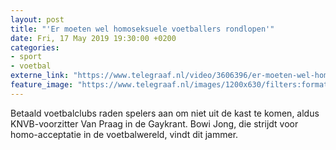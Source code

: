 ```yaml
---
layout: post
title: "'Er moeten wel homoseksuele voetballers rondlopen'"
date: Fri, 17 May 2019 19:30:00 +0200
categories: 
- sport 
- voetbal 
externe_link: "https://www.telegraaf.nl/video/3606396/er-moeten-wel-homoseksuele-voetballers-rondlopen"
feature_image: "https://www.telegraaf.nl/images/1200x630/filters:format(jpeg):quality(80)/cdn-kiosk-api.telegraaf.nl/ce49c8d6-78c6-11e9-b070-02d1dbdc35d1.jpg"
---
```


<p class="intro">Betaald voetbalclubs raden spelers aan om niet uit de kast te komen, aldus KNVB-voorzitter Van Praag in de Gaykrant. Bowi Jong, die strijdt voor homo-acceptatie in de voetbalwereld, vindt dit jammer.</p>
